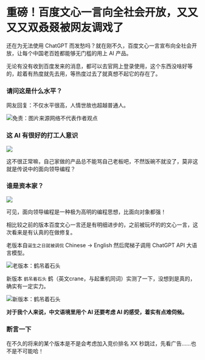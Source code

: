 # 重磅！百度文心一言向全社会开放，又又又又双叒叕被网友调戏了

还在为无法使用 ChatGPT 而发愁吗？就在刚不久，百度文心一言宣布向全社会开放，让每个中国老百姓都能够无门槛的用上 AI 产品。

无论有没有收到百度发来的消息，都可以去官网上登录使用，这个东西没啥好等的，趁着有热度就先去用，等热度过去了就真想不起它的存在了。

### 请问这是什么水平？

网友回复：不仅水平很高，人情世故也超越普通人。

![免责：图片来源网络不代表作者观点](https://hediancha-1312143060.cos.ap-shanghai.myqcloud.com/202308312146298.png)



### 这 AI 有很好的打工人意识

![](https://hediancha-1312143060.cos.ap-shanghai.myqcloud.com/202308312148679.png)

这不很正常嘛，自己家做的产品总不能骂自己老板吧，不然饭碗不就没了，莫非这就是传说中的面向领导编程？

### 谁是资本家？

![](https://hediancha-1312143060.cos.ap-shanghai.myqcloud.com/202308312152110.png)



可见，面向领导编程是一种极为高明的编程思想，比面向对象都强！



相比较之前的版本百度文心一言还是有明细进步的，之前被玩坏的的文心一言，这次看来是有认真的在做修复。

老版本自`诞生之日就被调侃` Chinese -> English 然后爬梯子调用 ChatGPT API 大语言模型。

![老版本：鹤吊着石头](https://hediancha-1312143060.cos.ap-shanghai.myqcloud.com/202308312148997.png)

新版本 `鹤吊着石头` 鹤（英文crane，与起重机同词）实测了一下，没想到是真的，确实有一定实力。

![新版本：鹤吊着石头](https://hediancha-1312143060.cos.ap-shanghai.myqcloud.com/202308312148021.png)



**对于我个人来说，中文语境里用个 AI 还要考虑 AI 的感受，着实有点难伺候。**

### 断言一下

在不久的将来的某个版本是不是会考虑加入竞价排名 XX 秒跳过，先看广告……也不是不可能哈！







